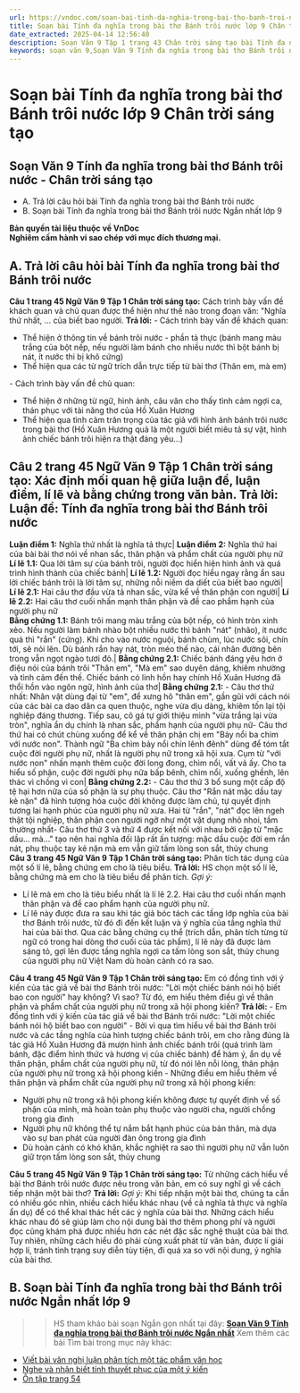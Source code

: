 ```yaml
---
url: https://vndoc.com/soan-bai-tinh-da-nghia-trong-bai-tho-banh-troi-nuoc-lop-9-chan-troi-sang-tao-319108
title: Soạn bài Tính đa nghĩa trong bài thơ Bánh trôi nước lớp 9 Chân trời sáng tạo - VnDoc.com
date_extracted: 2025-04-14 12:56:40
description: Soạn Văn 9 Tập 1 trang 43 Chân trời sáng tạo bài Tính đa nghĩa trong bài thơ Bánh trôi nước gồm phần trả lời chi tiết, đầy đủ, bám sát các câu hỏi, yêu cầu trong SGK (chỉ có trên VnDoc). Mời các bạn tham khảo.
keywords: soạn văn 9,Soạn Văn 9 Tính đa nghĩa trong bài thơ Bánh trôi nước,Soạn bài Tính đa nghĩa trong bài thơ Bánh trôi nước Chi tiết,soạn văn 9 Tập 1 trang 43 Chân trời sáng tạo,Tính đa nghĩa trong bài thơ Bánh trôi nước lớp 9 Chân trời sáng tạo,Tính đa nghĩa trong bài thơ Bánh trôi nước trang 43 lớp 9,văn 9,ngữ văn 9,soạn văn 9 chân trời sáng tạo,soạn văn 9 tập 1,giải văn 9,soạn ngữ văn 9,giải ngữ văn 9,giải sgk ngữ văn 9
---
```


# Soạn bài Tính đa nghĩa trong bài thơ Bánh trôi nước lớp 9 Chân trời sáng tạo
## **Soạn Văn 9 Tính đa nghĩa trong bài thơ Bánh trôi nước - Chân trời sáng tạo**
  * A. Trả lời câu hỏi bài Tính đa nghĩa trong bài thơ Bánh trôi nước
  * B. Soạn bài Tính đa nghĩa trong bài thơ Bánh trôi nước Ngắn nhất lớp 9

**Bản quyền tài liệu thuộc về VnDoc**   
**Nghiêm cấm hành vi sao chép với mục đích thương mại.**
## **A. Trả lời câu hỏi bài Tính đa nghĩa trong bài thơ Bánh trôi nước**
**Câu 1 trang 45 Ngữ Văn 9 Tập 1 Chân trời sáng tạo:** Cách trình bày vấn đề khách quan và chủ quan được thể hiện như thế nào trong đoạn văn: "Nghĩa thứ nhất, ... của biết bao người.
**Trả lời:**
\- Cách trình bày vấn đề khách quan:
  * Thể hiện ở thông tin về bánh trôi nước - phần tả thực \(bánh mang màu trắng của bột nếp, nếu người làm bánh cho nhiều nước thì bột bánh bị nát, ít nước thi bị khô cứng\)
  * Thể hiện qua các từ ngữ trích dẫn trực tiếp từ bài thơ \(Thân em, mà em\)

\- Cách trình bày vấn đề chủ quan:
  * Thể hiện ở những từ ngữ, hình ảnh, câu văn cho thấy tình cảm ngợi ca, thán phục với tài năng thơ của Hồ Xuân Hương
  * Thể hiện qua tình cảm trân trọng của tác giả với hình ảnh bánh trôi nước trong bài thơ \(Hồ Xuân Hương quả là một người biết miêu tả sự vật, hình ảnh chiếc bánh trôi hiện ra thật đáng yêu...\)

**Câu 2 trang 45 Ngữ Văn 9 Tập 1 Chân trời sáng tạo:** Xác định mối quan hệ giữa luận đề, luận điểm, lí lẽ và bằng chứng trong văn bản.
**Trả lời:**
**Luận đề:** Tính đa nghĩa trong bài thơ Bánh trôi nước  
---  
**Luận điểm 1:** Nghĩa thứ nhất là nghĩa tả thực| **Luận điểm 2:** Nghĩa thứ hai của bài bài thơ nói về nhan sắc, thân phận và phẩm chất của người phụ nữ  
**Lí lẽ 1.1:** Qua lời tâm sự của bánh trôi, người đọc hiển hiện hình ảnh và quá trình hình thành của chiếc bánh| **Lí lẽ 1.2:** Người đọc hiểu ngay rằng ẩn sau lời chiếc bánh trôi là lời tâm sự, những nỗi niềm da diết của biết bao người| **Lí lẽ 2.1:** Hai câu thơ đầu vừa tả nhan sắc, vừa kể về thân phận con người| **Lí lẽ 2.2:** Hai câu thơ cuối nhấn mạnh thân phận và đề cao phẩm hạnh của người phụ nữ  
**Bằng chứng 1.1:** Bánh trôi mang màu trắng của bột nếp, có hình tròn xinh xẻo. Nếu người làm bánh nhào bột nhiều nước thì bánh "nát" \(nhão\), ít nước quá thì "rắn" \(cứng\). Khi cho vào nước nguội, bánh chùm, lúc nước sôi, chín tới, sẽ nỏi lên. Dù bánh rắn hay nát, tròn méo thế nào, cái nhân đường bên trong vẫn ngọt ngào tươi đỏ.| **Bằng chứng 2.1:** Chiếc bánh đáng yêu hơn ở điệu nói của bánh trôi "Thân em", "Mà em" sao duyên dáng, khiêm nhường và tình cảm đến thế. Chiếc bánh có linh hồn hay chính Hồ Xuân Hương đã thổi hồn vào ngôn ngữ, hình ảnh của thơ| **Bằng chứng 2.1:** \- Câu thơ thứ nhất: Nhân vật dùng đại từ "em", để xưng hô "thân em", gần gũi với cách nói của các bài ca dao dân ca quen thuộc, nghe vừa dịu dàng, khiêm tốn lại tội nghiệp đáng thương. Tiếp sau, cô gá tự giới thiệu mình "vừa trắng lại vừa tròn", nghĩa ẩn dụ chính là nhan sắc, phẩm hạnh của người phụ nữ\- Câu thơ thứ hai có chút chùng xuống để kể về thân phận chị em "Bảy nổi ba chìm với nước non". Thành ngữ "Ba chìm bảy nổi chín lênh đênh" dùng để tóm tắt cuộc đời người phụ nữ, nhất là người phụ nữ trong xã hội xưa. Cụm từ "với nước non" nhấn mạnh thêm cuộc đời long đong, chìm nổi, vất vả ấy. Cho ta hiểu số phận, cuộc đời người phụ nữa bấp bênh, chìm nổi, xuống ghềnh, lên thác vì chồng vì con| **Bằng chứng 2.2:** \- Câu thơ thứ 3 bổ sung một cấp độ tệ hại hơn nữa của số phận là sự phụ thuộc. Câu thơ "Rắn nát mặc dầu tay kẻ nặn" đã hình tượng hóa cuộc đời không được làm chủ, tự quyết định tương lai hạnh phúc của người phụ nữ xưa. Hai từ "rắn", "nát" đọc lên ngeh thật tội nghiệp, thân phận con người ngỡ như một vật dụng nhỏ nhoi, tầm thường nhất\- Câu thơ thứ 3 và thứ 4 được kết nối với nhau bởi cặp từ "mặc dầu... mà..." tạo nên hai nghĩa đối lập rất ấn tượng: mặc dầu cuộc đời em rắn nát, phụ thuộc tay kẻ nặn mà em vẫn giữ tấm lòng son sắt, thủy chung  
**Câu 3 trang 45 Ngữ Văn 9 Tập 1 Chân trời sáng tạo:** Phân tích tác dụng của một số lí lẽ, bằng chứng em cho là tiêu biểu.
**Trả lời:**
HS chọn một số lí lẽ, bằng chứng mà em cho là tiêu biểu để phân tích.
_Gợi ý:_
  * Lí lẽ mà em cho là tiêu biểu nhất là lí lẽ 2.2. Hai câu thơ cuối nhấn mạnh thân phận và đề cao phẩm hạnh của người phụ nữ.
  * Lí lẽ này được đưa ra sau khi tác giả bóc tách các tầng lớp nghĩa của bài thơ Bánh trôi nước, từ đó đi đến kết luận và ý nghĩa của tầng nghĩa thứ hai của bài thơ. Qua các bằng chứng cụ thể \(trích dẫn, phân tích từng từ ngữ có trong hai dòng thơ cuối của tác phẩm\), lí lẽ này đã được làm sáng tỏ, gợi lên được tầng nghĩa ngợi ca tấm lòng son sắt, thủy chung của người phụ nữ Việt Nam dù hoàn cảnh có ra sao.

**Câu 4 trang 45 Ngữ Văn 9 Tập 1 Chân trời sáng tạo:** Em có đồng tình với ý kiến của tác giả về bài thơ Bánh trôi nước: "Lời một chiếc bánh nói hộ biết bao con người" hay không? Vì sao? Từ đó, em hiểu thêm điều gì về thân phận và phẩm chất của người phụ nữ trong xã hội phong kiến?
**Trả lời:**
\- Em đồng tình với ý kiến của tác giả về bài thơ Bánh trôi nước: "Lời một chiếc bánh nói hộ biết bao con người"
\- Bởi vì qua tìm hiểu về bài thơ Bánh trôi nước và các tầng nghĩa của hình tượng chiếc bánh trôi, em cho rằng đúng là tác giả Hồ Xuân Hương đã mượn hình ảnh chiếc bánh trôi \(quá trình làm bánh, đặc điểm hình thức và hương vị của chiếc bánh\) để hàm ý, ẩn dụ về thân phận, phẩm chất của người phụ nữ, từ đó nói lên nỗi lòng, thân phận của người phụ nữ trong xã hội phong kiến
\- Những điều em hiểu thêm về thân phận và phẩm chất của người phụ nữ trong xã hội phong kiến:
  * Người phụ nữ trong xã hội phong kiến không được tự quyết định về số phận của mình, mà hoàn toàn phụ thuộc vào người cha, người chồng trong gia đình
  * Người phụ nữ không thể tự nắm bắt hạnh phúc của bản thân, mà dựa vào sự ban phát của người đàn ông trong gia đình
  * Dù hoàn cảnh có khó khăn, khắc nghiệt ra sao thì người phụ nữ vẫn luôn giữ trọn tấm lòng son sắt, thủy chung

**Câu 5 trang 45 Ngữ Văn 9 Tập 1 Chân trời sáng tạo:** Từ những cách hiểu về bài thơ Bánh trôi nước được nêu trong văn bản, em có suy nghĩ gì về cách tiếp nhận một bài thơ?
**Trả lời:**
_Gợi ý:_
Khi tiếp nhận một bài thơ, chúng ta cần có nhiều góc nhìn, nhiều cách hiểu khác nhau \(về cả nghĩa tả thực và nghĩa ẩn dụ\) để có thể khai thác hết các ý nghĩa của bài thơ. Những cách hiểu khác nhau đó sẽ giúp làm cho nội dung bài thơ thêm phong phí và người đọc cũng khám phá được nhiều hơn các nét đặc sắc nghệ thuật của bài thơ.
Tuy nhiên, những cách hiểu đó phải cùng xuất phát từ văn bản, được lí giải hợp lí, tránh tình trạng suy diễn tùy tiện, đi quá xa so với nội dung, ý nghĩa của bài thơ.
## **B. Soạn bài Tính đa nghĩa trong bài thơ Bánh trôi nước Ngắn nhất lớp 9**
>> HS tham khảo bài soạn Ngắn gọn nhất tại đây: [**Soạn Văn 9 Tính đa nghĩa trong bài thơ Bánh trôi nước Ngắn nhất**](<https://vndoc.com/soan-bai-tinh-da-nghia-trong-bai-tho-banh-troi-nuoc-lop-9-ngan-nhat-320113>)
Xem thêm các bài Tìm bài trong mục này khác:
  * [Viết bài văn nghị luận phân tích một tác phẩm văn học](</soan-bai-viet-bai-van-nghi-luan-phan-tich-mot-tac-pham-van-hoc-lop-9-chan-troi-sang-tao-319112>)
  * [Nghe và nhận biết tính thuyết phục của một ý kiến](</soan-bai-nghe-va-nhan-biet-tinh-thuyet-phuc-cua-mot-y-kien-lop-9-chan-troi-sang-tao-319113>)
  * [Ôn tập trang 54](</soan-bai-on-tap-trang-54-lop-9-tap-1-chan-troi-sang-tao-319117>)

